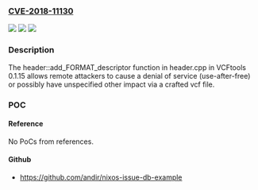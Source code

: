 ### [CVE-2018-11130](https://cve.mitre.org/cgi-bin/cvename.cgi?name=CVE-2018-11130)
![](https://img.shields.io/static/v1?label=Product&message=n%2Fa&color=blue)
![](https://img.shields.io/static/v1?label=Version&message=n%2Fa&color=blue)
![](https://img.shields.io/static/v1?label=Vulnerability&message=n%2Fa&color=brighgreen)

### Description

The header::add_FORMAT_descriptor function in header.cpp in VCFtools 0.1.15 allows remote attackers to cause a denial of service (use-after-free) or possibly have unspecified other impact via a crafted vcf file.

### POC

#### Reference
No PoCs from references.

#### Github
- https://github.com/andir/nixos-issue-db-example

